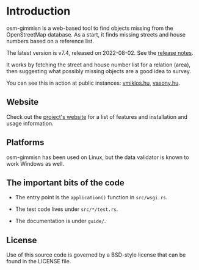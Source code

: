 # Introduction

osm-gimmisn is a web-based tool to find objects missing from the OpenStreetMap database. As a start,
it finds missing streets and house numbers based on a reference list.

The latest version is v7.4, released on 2022-08-02. See the [release notes](news.md).

It works by fetching the street and house number list for a relation (area), then suggesting what
possibly missing objects are a good idea to survey.

You can see this in action at public instances: [vmiklos.hu](https://osm-gimmisn.vmiklos.hu/),
[vasony.hu](https://osm.vasony.hu/).

## Website

Check out the [project's website](https://vmiklos.hu/osm-gimmisn/) for a list of features and
installation and usage information.

## Platforms

osm-gimmisn has been used on Linux, but the data validator is known to work Windows as well.

## The important bits of the code

- The entry point is the `application()` function in `src/wsgi.rs`.

- The test code lives under `src/*/test.rs`.

- The documentation is under `guide/`.

## License

Use of this source code is governed by a BSD-style license that can be found in the LICENSE file.
